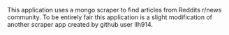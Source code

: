 This application uses a mongo scraper to find articles from Reddits r/news community. To be entirely fair this application is a slight modification
of another scraper app created by github user llh914.
